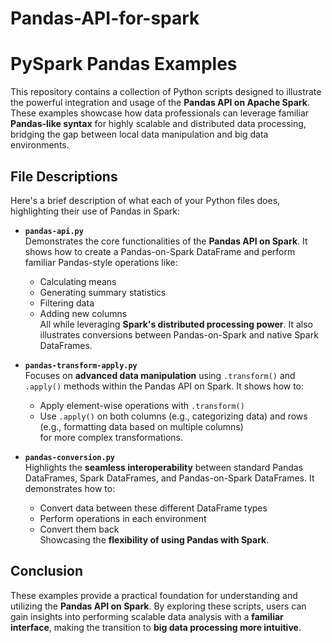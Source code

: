 # Pandas-API-for-spark
# PySpark Pandas Examples

This repository contains a collection of Python scripts designed to illustrate the powerful integration and usage of the **Pandas API on Apache Spark**. These examples showcase how data professionals can leverage familiar **Pandas-like syntax** for highly scalable and distributed data processing, bridging the gap between local data manipulation and big data environments.

## File Descriptions

Here's a brief description of what each of your Python files does, highlighting their use of Pandas in Spark:

- **`pandas-api.py`**  
  Demonstrates the core functionalities of the **Pandas API on Spark**. It shows how to create a Pandas-on-Spark DataFrame and perform familiar Pandas-style operations like:
  - Calculating means  
  - Generating summary statistics  
  - Filtering data  
  - Adding new columns  
  All while leveraging **Spark's distributed processing power**. It also illustrates conversions between Pandas-on-Spark and native Spark DataFrames.

- **`pandas-transform-apply.py`**  
  Focuses on **advanced data manipulation** using `.transform()` and `.apply()` methods within the Pandas API on Spark. It shows how to:
  - Apply element-wise operations with `.transform()`  
  - Use `.apply()` on both columns (e.g., categorizing data) and rows (e.g., formatting data based on multiple columns)  
  for more complex transformations.

- **`pandas-conversion.py`**  
  Highlights the **seamless interoperability** between standard Pandas DataFrames, Spark DataFrames, and Pandas-on-Spark DataFrames. It demonstrates how to:
  - Convert data between these different DataFrame types  
  - Perform operations in each environment  
  - Convert them back  
  Showcasing the **flexibility of using Pandas with Spark**.

## Conclusion

These examples provide a practical foundation for understanding and utilizing the **Pandas API on Spark**. By exploring these scripts, users can gain insights into performing scalable data analysis with a **familiar interface**, making the transition to **big data processing more intuitive**.
